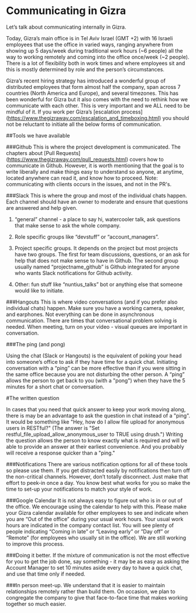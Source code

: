 # Communicating in Gizra

Let’s talk about communicating internally in Gizra.  

Today, Gizra’s main office is in Tel Aviv Israel (GMT +2) with 16 Israeli employees that use the office in
varied ways, ranging anywhere from showing up 5 days/week during traditional work hours (~6 people) all the
way to working remotely and coming into the office once/week (~2 people). There is a lot of flexibility both
in work times and where employees sit and this is mostly determined by role and the person’s circumstances.  

Gizra’s recent hiring strategy has introduced a wonderful group of distributed employees that form almost half
the company, span across 7 countries (North America and Europe), and several timezones. This has been wonderful for
Gizra but it also comes with the need to rethink how we communicate with each other. This is very important and we ALL
need to be mindful of it. If you work per Gizra’s [escalation process]
(https://www.thegizraway.com/escalation_and_timeboxing.html) you should not be reluctant to initiate all the below forms
of communication.

##Tools we have available

###Github
This is where the project development is communicated.
The chapters about [Pull Requests] (https://www.thegizraway.com/pull_requests.html) covers how to communicate
in Github. However, it is worth mentioning that the goal is to write liberally and make things easy to
understand so anyone, at anytime, located anywhere can read it, and know how to proceed. Note: communicating
with clients occurs in the issues, and not in the PR's.

###Slack
This is where the group and most of the individual chats happen. Each channel should have an owner
to moderate and ensure that questions are answered and help given.

1. “general” channel - a place to say hi, watercooler talk, ask questions that make sense to ask the whole
company.

2. Role specific groups like “devstuff” or “account_managers”.

3. Project specific groups. It depends on the project but most projects have two groups. The first for team
discussions, questions, or an ask for help that does not make sense to have in Github.  The second group
usually named “projectname_github” is Github integrated for anyone who wants Slack notifications for Github
activity.

4. Other: fun stuff like “nuntius_talks” bot or anything else that someone would like to initiate.

###Hangouts
This is where video conversations (and if you prefer also individual chats) happen. Make sure you have a
working camera, speaker, and earphones. Not everything can be done in asynchronous communication. There are
times that conversational problem solving is needed. When meeting, turn on your video - visual queues
are important in conversation.

###The ping (and pong)

Using the chat (Slack or Hangouts) is the equivalent of poking your head into someone’s office to ask if they
have time for a quick chat. Initiating conversation with a “ping” can be more effective than if you were
sitting in the same office because you are not disturbing the other person. A “ping” allows the person to get back to
you (with a "pong") when they have the 5 minutes for a short chat or conversation.

#The written question

In cases that you need that quick answer to keep your work moving along, there is may be an advantage to ask the
question in chat instead of a "ping". It would be something like  "Hey, how do I allow file upload for anonymous
users in RESTful?" (The answer is "Set restful_file_upload_allow_anonymous_user to TRUE using drush.") Writing the
question allows the person to know exactly what is required and will be able to provide an answer at their earliest
convenience. And you probably will receive a response quicker than a "ping."

###Notifications
There are various notification options for all of these tools so please use them. If you get distracted
easily by notifications then turn off the non-critical channels.  However, don’t totally disconnect. Just
make that effort to peek-in once a day. You know best what works for you so make the time to set-up your notifications
to match your style of work.

###Google Calendar
It is not always easy to figure out who is in or out of the office. We encourage using the calendar to help
with this.  Please make your Gizra calendar available for other employees to see and indicate when you are
“Out of the office” during your usual work hours. Your usual work hours are indicated in the company contact
list. You will see plenty of people indicating “Coming in late” or “Leaving early” or ”Day off” or “Remote”
(for employees who usually sit in the office). We are still working to improve this process.

###Doing it better.
If the mixture of communication is not the most effective for you to get the job done, say something -
it may be as easy as asking the Account Manager to set 10 minutes aside every day to have a quick chat, and
use that time only if needed.  

###In person meet-up.
We understand that it is easier to maintain relationships remotely rather than build them. On occasion, we
plan to congregate the company to give that face-to-face time that makes working together so much easier.
